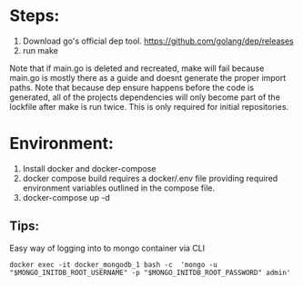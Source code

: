 # Steps:

1. Download go's official dep tool. https://github.com/golang/dep/releases
2. run make

Note that if main.go is deleted and recreated, make will fail because main.go is mostly there as a guide and doesnt generate the proper import paths.
Note that because dep ensure happens before the code is generated, all of the projects dependencies will only become part of the lockfile after make is run twice. This is only required for initial repositories.

# Environment:
1. Install docker and docker-compose
2. docker compose build requires a docker/.env file providing required      environment variables outlined in the compose file.
3. docker-compose up -d

## Tips:

Easy way of logging into to mongo container via CLI

`docker exec -it docker_mongodb_1 bash -c  'mongo -u "$MONGO_INITDB_ROOT_USERNAME" -p "$MONGO_INITDB_ROOT_PASSWORD" admin'`
